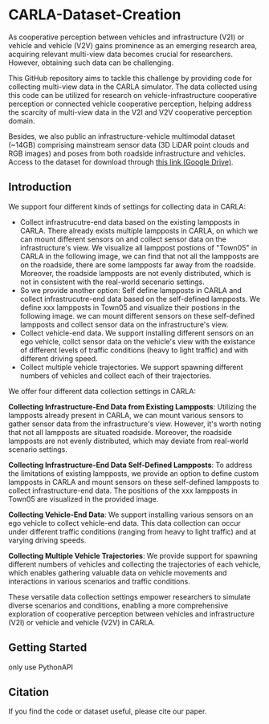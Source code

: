 # CARLA-Dataset-Creation
As cooperative perception between vehicles and infrastructure (V2I) or vehicle and vehicle (V2V) gains prominence as an emerging research area, acquiring relevant multi-view data becomes crucial for researchers. However, obtaining such data can be challenging.
<!-- add carla link -->
This GitHub repository aims to tackle this challenge by providing code for collecting multi-view data in the CARLA simulator. The data collected using this code can be utilized for research on vehicle-infrastructure cooperative perception or connected vehicle cooperative perception, helping address the scarcity of multi-view data in the V2I and V2V cooperative perception domain.

Besides, we also public an infrastructure-vehicle multimodal dataset (~14GB) comprising mainstream sensor data (3D LiDAR point clouds and RGB images) and poses from both roadside infrastructure and vehicles. Access to the dataset for download through [this link (Google Drive)](https://drive.google.com/file/d/1xwg10Ueju2GhR2QSmSOABKSzGI0vIuxd/view?usp=sharing). 

## Introduction 
We support four different kinds of settings for collecting data in CARLA:
- Collect infrastrucutre-end data based on the existing lampposts in CARLA. There already exists multiple lampposts in CARLA, on which we can mount different sensors on and collect sensor data on the infrastructure's view. We visualize all lamppost postions of "Town05" in CARLA in the following image, we can find that not all the lampposts are on the roadside, there are some lampposts far away from the roadside. Moreover, the roadside lampposts are not evenly distributed, which is not in consistent with the real-world secenario settings.
- So we provide another option: Self define lampposts in CARLA and collect infrastrucutre-end data based on the self-defined lampposts. We define xxx lampposts in Town05 and visualize their postions in the following image. we can mount different sensors on these self-defined lampposts and collect sensor data on the infrastructure's view.
- Collect vehicle-end data. We support installing different sensors on an ego vehicle, collct sensor data on the vehicle's view with the existance of different levels of traffic conditions (heavy to light traffic) and with different driving speed.
- Collect multiple vehicle trajectories. We support spawning different numbers of vehicles and collect each of their trajectories.

We offer four different data collection settings in CARLA:

**Collecting Infrastructure-End Data from Existing Lampposts**: Utilizing the lampposts already present in CARLA, we can mount various sensors to gather sensor data from the infrastructure's view. However, it's worth noting that not all lampposts are situated roadside. Moreover, the roadside lampposts are not evenly distributed, which may deviate from real-world scenario settings. 

**Collecting Infrastructure-End Data Self-Defined Lampposts**: To address the limitations of existing lampposts, we provide an option to define custom lampposts in CARLA and mount sensors on these self-defined lampposts to collect infrastructure-end data. The positions of the xxx lampposts in Town05 are visualized in the provided image.

**Collecting Vehicle-End Data**: We support installing various sensors on an ego vehicle to collect vehicle-end data. This data collection can occur under different traffic conditions (ranging from heavy to light traffic) and at varying driving speeds.

**Collecting Multiple Vehicle Trajectories**: We provide support for spawning different numbers of vehicles and collecting the trajectories of each vehicle, which enables gathering valuable data on vehicle movements and interactions in various scenarios and traffic conditions.

These versatile data collection settings empower researchers to simulate diverse scenarios and conditions, enabling a more comprehensive exploration of cooperative perception between vehicles and infrastructure (V2I) or vehicle and vehicle (V2V) in CARLA.

## Getting Started
only use PythonAPI


## Citation
If you find the code or dataset useful, please cite our paper.
